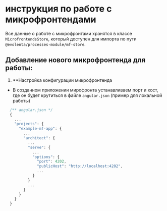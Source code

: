 # инструкция по работе с микрофронтендами

Все данные о работе с микрофронтами хранятся в классе `MicrofrontendsStore`, который доступен для импорта по пути `@evolenta/processes-module/mf-store`.


## Добавление нового микрофронтенда для работы:

1. **Настройка конфигурации микрофронтенда 

  - В созданном приложении мирофронта устанавливаем порт и хост, где он будет крутиться в файле `angular.json` (пример для локальной работы)

  ```javascript
    /** angular.json */ 
    {
      ...
      "projects": {
        "example-mf-app": {
          ...
          "architect": {
            ...
            "serve": {
              ...
              "options": {
                "port": 4202,
                "publicHost": "http://localhost:4202",
                ...
              }
            }
            ...
          }
        }
      }
    }
  ```